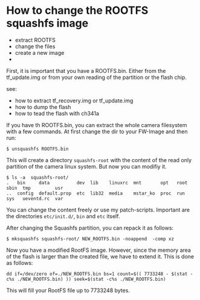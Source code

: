 # How to change the ROOTFS squashfs image
- extract ROOTFS
- change the files
- create a new image
-
First, it is important that you have a ROOTFS.bin. Either from the tf_update.img or from your own reading of the partition or the flash chip.

see: 
 - how to extract tf_recovery.img or tf_update.img
 - how to dump the flash
 - how to tead the flash with ch341a

If you have th ROOTFS.bin, you can extract the whole camera filesystem with a few commands.
At first change the dir to your FW-Image and then run:
```
$ unsquashfs ROOTFS.bin
```
This will create a directory ``squashfs-root`` with the content of the read only partition of the camera linux system.
But now you can modifiy it. 

```
$ ls -a  squashfs-root/
.   bin     data          dev  lib    linuxrc  mnt       opt   root  sbin  tmp         usr
..  config  default.prop  etc  lib32  media    mstar_ko  proc  run   sys   ueventd.rc  var

```
You can change the content freely or use my patch-scripts. 
Important are the directories ``etc/init.d/``, ``bin`` and ``etc`` itself.

After changing the Squashfs partition, you can repack it as follows:

```
$ mksquashfs squashfs-root/ NEW_ROOTFS.bin -noappend  -comp xz 

```


Now you have a modified RootFS image. However, since the memory area of the flash is larger than the created file, we have to extend it. This is done as follows:
```
dd if=/dev/zero of=./NEW_ROOTFS.bin bs=1 count=$(( 7733248 - $(stat -c%s ./NEW_ROOTFS.bin) )) seek=$(stat -c%s ./NEW_ROOTFS.bin)
```
This will fill your RootFS file up to 7733248 bytes. 

